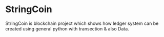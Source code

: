# StringCoin
StringCoin is blockchain project which shows how ledger system can be created using general python with transection &amp; also Data.
